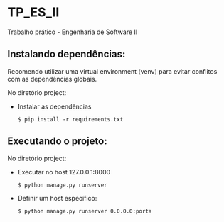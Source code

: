 # TP_ES_II
Trabalho prático - Engenharia de Software II

## Instalando dependências:

Recomendo utilizar uma virtual environment (venv) para evitar conflitos com as dependências globais.

No diretório project: 

  - Instalar as dependências

    ``
    $ pip install -r requirements.txt
    ``

## Executando o projeto:

No diretório project:

  - Executar no host 127.0.0.1:8000

    ``
    $ python manage.py runserver 
    ``

  - Definir um host específico:

    ``
    $ python manage.py runserver 0.0.0.0:porta
    ``